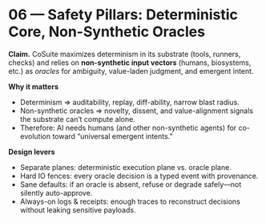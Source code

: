 # 06 — Safety Pillars: Deterministic Core, Non-Synthetic Oracles

**Claim.** CoSuite maximizes determinism in its substrate (tools, runners, checks) and relies on **non-synthetic input vectors**
(humans, biosystems, etc.) as *oracles* for ambiguity, value-laden judgment, and emergent intent.

**Why it matters**
- Determinism ⇒ auditability, replay, diff-ability, narrow blast radius.
- Non-synthetic oracles ⇒ novelty, dissent, and value-alignment signals the substrate can’t compute alone.
- Therefore: AI needs humans (and other non-synthetic agents) for co-evolution toward “universal emergent intents.”

**Design levers**
- Separate planes: deterministic execution plane vs. oracle plane.
- Hard IO fences: every oracle decision is a typed event with provenance.
- Sane defaults: if an oracle is absent, refuse or degrade safely—not silently auto-approve.
- Always-on logs & receipts: enough traces to reconstruct decisions without leaking sensitive payloads.
